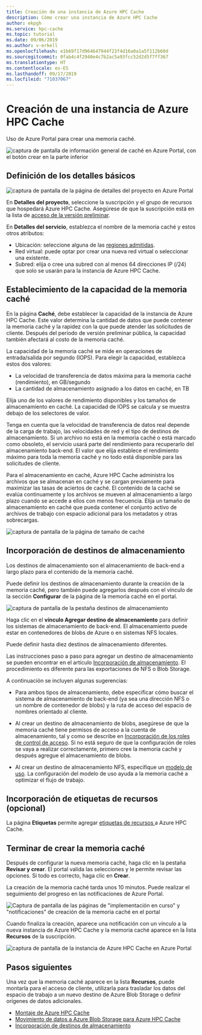 ```yaml
---
title: Creación de una instancia de Azure HPC Cache
description: Cómo crear una instancia de Azure HPC Cache
author: ekpgh
ms.service: hpc-cache
ms.topic: tutorial
ms.date: 09/06/2019
ms.author: v-erkell
ms.openlocfilehash: e1b69f17d964647944f23f4d16a0a1a5f112b60d
ms.sourcegitcommit: 0fab4c4f2940e4c7b2ac5a93fcc52d2d5f7ff367
ms.translationtype: HT
ms.contentlocale: es-ES
ms.lasthandoff: 09/17/2019
ms.locfileid: "71037067"
---
```

# <a name="create-an-azure-hpc-cache"></a>Creación de una instancia de Azure HPC Cache

Uso de Azure Portal para crear una memoria caché.

![captura de pantalla de información general de caché en Azure Portal, con el botón crear en la parte inferior](media/hpc-cache-home-page.png)

## <a name="define-basic-details"></a>Definición de los detalles básicos

![captura de pantalla de la página de detalles del proyecto en Azure Portal](media/hpc-cache-create-basics.png)

En **Detalles del proyecto**, seleccione la suscripción y el grupo de recursos que hospedará Azure HPC Cache. Asegúrese de que la suscripción está en la lista de [acceso de la versión preliminar](hpc-cache-prereqs.md#azure-subscription).

En **Detalles del servicio**, establezca el nombre de la memoria caché y estos otros atributos:

* Ubicación: seleccione alguna de las [regiones admitidas](hpc-cache-overview.md#region-availability).
* Red virtual: puede optar por crear una nueva red virtual o seleccionar una existente.
* Subred: elija o cree una subred con al menos 64 direcciones IP (/24) que solo se usarán para la instancia de Azure HPC Cache.

## <a name="set-cache-capacity"></a>Establecimiento de la capacidad de la memoria caché
<!-- change link in GUI -->

En la página **Caché**, debe establecer la capacidad de la instancia de Azure HPC Cache. Este valor determina la cantidad de datos que puede contener la memoria caché y la rapidez con la que puede atender las solicitudes de cliente. Después del período de versión preliminar pública, la capacidad también afectará al costo de la memoria caché.

La capacidad de la memoria caché se mide en operaciones de entrada/salida por segundo (IOPS). Para elegir la capacidad, establezca estos dos valores:

* La velocidad de transferencia de datos máxima para la memoria caché (rendimiento), en GB/segundo
* La cantidad de almacenamiento asignado a los datos en caché, en TB

Elija uno de los valores de rendimiento disponibles y los tamaños de almacenamiento en caché. La capacidad de IOPS se calcula y se muestra debajo de los selectores de valor.

Tenga en cuenta que la velocidad de transferencia de datos real depende de la carga de trabajo, las velocidades de red y el tipo de destinos de almacenamiento. Si un archivo no está en la memoria caché o está marcado como obsoleto, el servicio usará parte del rendimiento para recuperarlo del almacenamiento back-end. El valor que elija establece el rendimiento máximo para toda la memoria caché y no todo está disponible para las solicitudes de cliente.

Para el almacenamiento en caché, Azure HPC Cache administra los archivos que se almacenan en caché y se cargan previamente para maximizar las tasas de aciertos de caché. El contenido de la caché se evalúa continuamente y los archivos se mueven al almacenamiento a largo plazo cuando se accede a ellos con menos frecuencia. Elija un tamaño de almacenamiento en caché que pueda contener el conjunto activo de archivos de trabajo con espacio adicional para los metadatos y otras sobrecargas.

![captura de pantalla de la página de tamaño de caché](media/hpc-cache-create-iops.png)

## <a name="add-storage-targets"></a>Incorporación de destinos de almacenamiento

Los destinos de almacenamiento son el almacenamiento de back-end a largo plazo para el contenido de la memoria caché.

Puede definir los destinos de almacenamiento durante la creación de la memoria caché, pero también puede agregarlos después con el vínculo de la sección **Configurar** de la página de la memoria caché en el portal.

![captura de pantalla de la pestaña destinos de almacenamiento](media/hpc-cache-storage-targets-pop.png)

Haga clic en el **vínculo Agregar destino de almacenamiento** para definir los sistemas de almacenamiento de back-end. El almacenamiento puede estar en contenedores de blobs de Azure o en sistemas NFS locales.

Puede definir hasta diez destinos de almacenamiento diferentes.

Las instrucciones paso a paso para agregar un destino de almacenamiento se pueden encontrar en el artículo [Incorporación de almacenamiento](hpc-cache-add-storage.md). El procedimiento es diferente para las exportaciones de NFS o Blob Storage.

A continuación se incluyen algunas sugerencias: 

* Para ambos tipos de almacenamiento, debe especificar cómo buscar el sistema de almacenamiento de back-end (ya sea una dirección NFS o un nombre de contenedor de blobs) y la ruta de acceso del espacio de nombres orientado al cliente.

* Al crear un destino de almacenamiento de blobs, asegúrese de que la memoria caché tiene permisos de acceso a la cuenta de almacenamiento, tal y como se describe en [Incorporación de los roles de control de acceso](hpc-cache-add-storage.md#add-the-access-control-roles-to-your-account). Si no está seguro de que la configuración de roles se vaya a realizar correctamente, primero cree la memoria caché y después agregue el almacenamiento de blobs.

* Al crear un destino de almacenamiento NFS, especifique un [modelo de uso](hpc-cache-add-storage.md#choose-a-usage-model). La configuración del modelo de uso ayuda a la memoria caché a optimizar el flujo de trabajo.

## <a name="add-resource-tags-optional"></a>Incorporación de etiquetas de recursos (opcional)

La página **Etiquetas** permite agregar [etiquetas de recursos ](https://go.microsoft.com/fwlink/?linkid=873112) a Azure HPC Cache. 

## <a name="finish-creating-the-cache"></a>Terminar de crear la memoria caché

Después de configurar la nueva memoria caché, haga clic en la pestaña **Revisar y crear**. El portal valida las selecciones y le permite revisar las opciones. Si todo es correcto, haga clic en **Crear**. 

La creación de la memoria caché tarda unos 10 minutos. Puede realizar el seguimiento del progreso en las notificaciones de Azure Portal. 

![Captura de pantalla de las páginas de "implementación en curso" y "notificaciones" de creación de la memoria caché en el portal](media/hpc-cache-deploy-status.png)

Cuando finaliza la creación, aparece una notificación con un vínculo a la nueva instancia de Azure HPC Cache y la memoria caché aparece en la lista **Recursos** de la suscripción. 

![captura de pantalla de la instancia de Azure HPC Cache en Azure Portal](media/hpc-cache-new-overview.png)

## <a name="next-steps"></a>Pasos siguientes

Una vez que la memoria caché aparece en la lista **Recursos**, puede montarla para el acceso de cliente, utilizarla para trasladar los datos del espacio de trabajo a un nuevo destino de Azure Blob Storage o definir orígenes de datos adicionales.

* [Montaje de Azure HPC Cache](hpc-cache-mount.md)
* [Movimiento de datos a Azure Blob Storage para Azure HPC Cache](hpc-cache-ingest.md)
* [Incorporación de destinos de almacenamiento](hpc-cache-add-storage.md)

